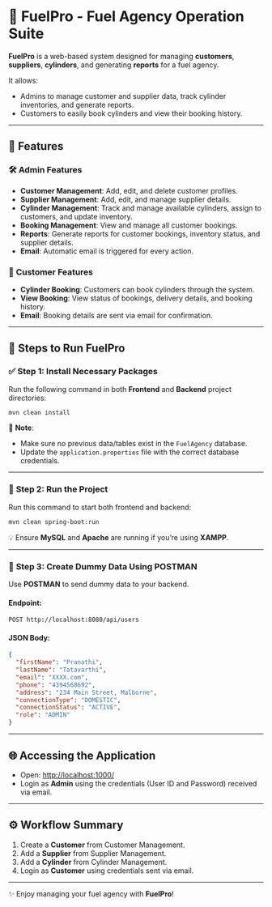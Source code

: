 


# 🚀 **FuelPro - Fuel Agency Operation Suite**

**FuelPro** is a web-based system designed for managing **customers**, **suppliers**, **cylinders**, and generating **reports** for a fuel agency.

It allows:
- Admins to manage customer and supplier data, track cylinder inventories, and generate reports.
- Customers to easily book cylinders and view their booking history.

---

## 🔧 **Features**

### 🛠️ **Admin Features**
- **Customer Management**: Add, edit, and delete customer profiles.
- **Supplier Management**: Add, edit, and manage supplier details.
- **Cylinder Management**: Track and manage available cylinders, assign to customers, and update inventory.
- **Booking Management**: View and manage all customer bookings.
- **Reports**: Generate reports for customer bookings, inventory status, and supplier details.
- **Email**: Automatic email is triggered for every action.

### 👥 **Customer Features**
- **Cylinder Booking**: Customers can book cylinders through the system.
- **View Booking**: View status of bookings, delivery details, and booking history.
- **Email**: Booking details are sent via email for confirmation.

---

## 🧪 **Steps to Run FuelPro**

### ✅ **Step 1: Install Necessary Packages**

Run the following command in both **Frontend** and **Backend** project directories:

```bash
mvn clean install
```

📌 **Note**:  
- Make sure no previous data/tables exist in the `FuelAgency` database.  
- Update the `application.properties` file with the correct database credentials.

---

### 🚀 **Step 2: Run the Project**

Run this command to start both frontend and backend:

```bash
mvn clean spring-boot:run
```

💡 Ensure **MySQL** and **Apache** are running if you’re using **XAMPP**.

---

### 🧪 **Step 3: Create Dummy Data Using POSTMAN**

Use **POSTMAN** to send dummy data to your backend.

#### Endpoint:

```http
POST http://localhost:8080/api/users
```

#### JSON Body:

```json
{
  "firstName": "Pranathi",
  "lastName": "Tatavarthi",
  "email": "XXXX.com",
  "phone": "4394568692",
  "address": "234 Main Street, Malborne",
  "connectionType": "DOMESTIC",
  "connectionStatus": "ACTIVE",
  "role": "ADMIN"
}
```

---

## 🌐 **Accessing the Application**

- Open: [http://localhost:1000/](http://localhost:1000/)
- Login as **Admin** using the credentials (User ID and Password) received via email.

---

## ⚙️ **Workflow Summary**

1. Create a **Customer** from Customer Management.
2. Add a **Supplier** from Supplier Management.
3. Add a **Cylinder** from Cylinder Management.
4. Login as **Customer** using credentials sent via email.

---

✨ Enjoy managing your fuel agency with **FuelPro**!


